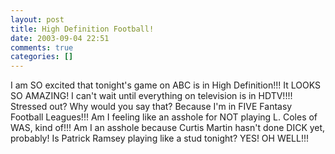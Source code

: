 ```yaml
---
layout: post
title: High Definition Football!
date: 2003-09-04 22:51
comments: true
categories: []
---
```

I am SO excited that tonight's game on ABC is in High Definition!!! It LOOKS SO AMAZING! I can't wait until everything on television is in HDTV!!!! Stressed out? Why would you say that? Because I'm in FIVE Fantasy Football Leagues!!! Am I feeling like an asshole for NOT playing L. Coles of WAS, kind of!!! Am I an asshole because Curtis Martin hasn't done DICK yet, probably! Is Patrick Ramsey playing like a stud tonight? YES! OH WELL!!!
